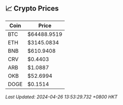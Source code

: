## 📈 Crypto Prices

| Coin | Price |
| ---- | ----- |
| BTC | $64488.9519 |
| ETH | $3145.0834 |
| BNB | $610.9408 |
| CRV | $0.4403 |
| ARB | $1.0887 |
| OKB | $52.6994 |
| DOGE | $0.1514 |

_Last Updated: 2024-04-26 13:53:29.732 +0800 HKT_